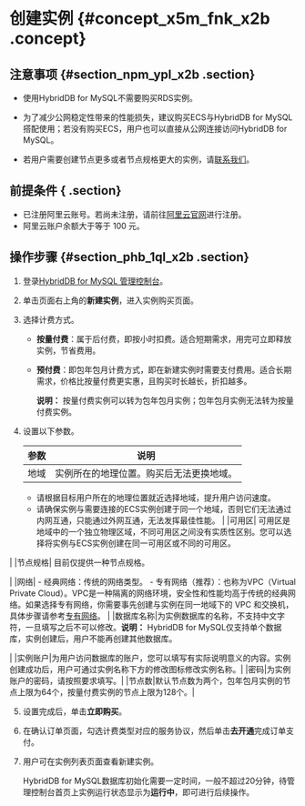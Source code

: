 # 创建实例 {#concept_x5m_fnk_x2b .concept}

## 注意事项 {#section_npm_ypl_x2b .section}

-   使用HybridDB for MySQL不需要购买RDS实例。

-   为了减少公网稳定性带来的性能损失，建议购买ECS与HybridDB for MySQL搭配使用；若没有购买ECS，用户也可以直接从公网连接访问HybridDB for MySQL。

-   若用户需要创建节点更多或者节点规格更大的实例，请[联系我们](https://workorder.console.aliyun.com/console.htm?spm=5176.doc26327.2.2.8cFbee#/ticket/add?productCode=petadata)。

## 前提条件 { .section}

-   已注册阿里云账号。若尚未注册，请前往[阿里云官网](http://www.aliyun.com/)进行注册。
-   阿里云账户余额大于等于 100 元。

## 操作步骤 {#section_phb_1ql_x2b .section}

1.  登录[HybridDB for MySQL 管理控制台](https://petadata.console.aliyun.com/)。
2.  单击页面右上角的**新建实例**，进入实例购买页面。
3.  选择计费方式。
    -   **按量付费**：属于后付费，即按小时扣费。适合短期需求，用完可立即释放实例，节省费用。
    -   **预付费**：即包年包月计费方式，即在新建实例时需要支付费用。适合长期需求，价格比按量付费更实惠，且购买时长越长，折扣越多。

        **说明：** 按量付费实例可以转为包年包月实例；包年包月实例无法转为按量付费实例。

4.  设置以下参数。

    |参数|说明|
    |--|--|
    |地域| 实例所在的地理位置。购买后无法更换地域。

     -   请根据目标用户所在的地理位置就近选择地域，提升用户访问速度。
    -   请确保实例与需要连接的ECS实例创建于同一个地域，否则它们无法通过内网互通，只能通过外网互通，无法发挥最佳性能。
 |
    |可用区| 可用区是地域中的一个独立物理区域，不同可用区之间没有实质性区别。您可以选择将实例与ECS实例创建在同一可用区或不同的可用区。

 |
    |节点规格| 目前仅提供一种节点规格。

 |
    |网络|     -   经典网络：传统的网络类型。
    -   专有网络（推荐）：也称为VPC（Virtual Private Cloud）。VPC是一种隔离的网络环境，安全性和性能均高于传统的经典网络。如果选择专有网络，你需要事先创建与实例在同一地域下的 VPC 和交换机，具体步骤请参考[专有网络](https://www.alibabacloud.com/help/zh/doc-detail/65398.html)。
 |
    |数据库名称|为实例数据库的名称，不支持中文字符，一旦填写之后不可以修改。**说明：** HybridDB for MySQL仅支持单个数据库，实例创建后，用户不能再创建其他数据库。

|
    |实例账户|为用户访问数据库的账户，您可以填写有实际说明意义的内容。实例创建成功后，用户可通过实例名称下方的修改图标修改实例名称。|
    |密码|为实例账户的密码，请按照要求填写。|
    |节点数|默认节点数为两个，包年包月实例的节点上限为64个，按量付费实例的节点上限为128个。|

5.  设置完成后，单击**立即购买**。
6.  在确认订单页面，勾选计费类型对应的服务协议，然后单击**去开通**完成订单支付。
7.  用户可在实例列表页面查看新建实例。

    HybridDB for MySQL数据库初始化需要一定时间，一般不超过20分钟，待管理控制台首页上实例运行状态显示为**运行中**，即可进行后续操作。


